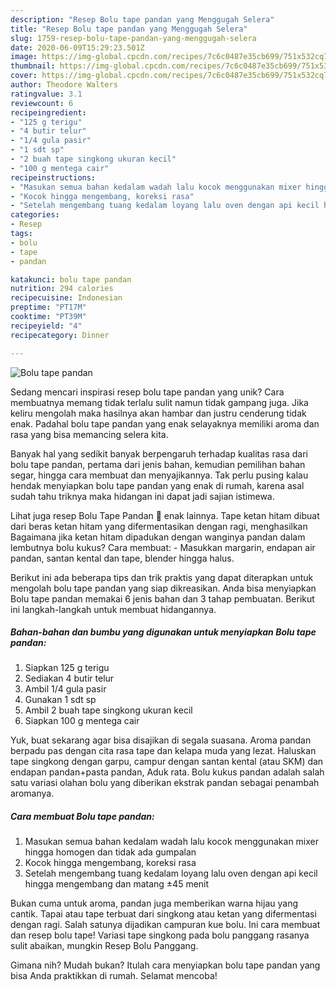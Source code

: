 ```yaml
---
description: "Resep Bolu tape pandan yang Menggugah Selera"
title: "Resep Bolu tape pandan yang Menggugah Selera"
slug: 1759-resep-bolu-tape-pandan-yang-menggugah-selera
date: 2020-06-09T15:29:23.501Z
image: https://img-global.cpcdn.com/recipes/7c6c0487e35cb699/751x532cq70/bolu-tape-pandan-foto-resep-utama.jpg
thumbnail: https://img-global.cpcdn.com/recipes/7c6c0487e35cb699/751x532cq70/bolu-tape-pandan-foto-resep-utama.jpg
cover: https://img-global.cpcdn.com/recipes/7c6c0487e35cb699/751x532cq70/bolu-tape-pandan-foto-resep-utama.jpg
author: Theodore Walters
ratingvalue: 3.1
reviewcount: 6
recipeingredient:
- "125 g terigu"
- "4 butir telur"
- "1/4 gula pasir"
- "1 sdt sp"
- "2 buah tape singkong ukuran kecil"
- "100 g mentega cair"
recipeinstructions:
- "Masukan semua bahan kedalam wadah lalu kocok menggunakan mixer hingga homogen dan tidak ada gumpalan"
- "Kocok hingga mengembang, koreksi rasa"
- "Setelah mengembang tuang kedalam loyang lalu oven dengan api kecil hingga mengembang dan matang ±45 menit"
categories:
- Resep
tags:
- bolu
- tape
- pandan

katakunci: bolu tape pandan 
nutrition: 294 calories
recipecuisine: Indonesian
preptime: "PT17M"
cooktime: "PT39M"
recipeyield: "4"
recipecategory: Dinner

---
```



![Bolu tape pandan](https://img-global.cpcdn.com/recipes/7c6c0487e35cb699/751x532cq70/bolu-tape-pandan-foto-resep-utama.jpg)

Sedang mencari inspirasi resep bolu tape pandan yang unik? Cara membuatnya memang tidak terlalu sulit namun tidak gampang juga. Jika keliru mengolah maka hasilnya akan hambar dan justru cenderung tidak enak. Padahal bolu tape pandan yang enak selayaknya memiliki aroma dan rasa yang bisa memancing selera kita.

Banyak hal yang sedikit banyak berpengaruh terhadap kualitas rasa dari bolu tape pandan, pertama dari jenis bahan, kemudian pemilihan bahan segar, hingga cara membuat dan menyajikannya. Tak perlu pusing kalau hendak menyiapkan bolu tape pandan yang enak di rumah, karena asal sudah tahu triknya maka hidangan ini dapat jadi sajian istimewa.

Lihat juga resep Bolu Tape Pandan 💚 enak lainnya. Tape ketan hitam dibuat dari beras ketan hitam yang difermentasikan dengan ragi, menghasilkan Bagaimana jika ketan hitam dipadukan dengan wanginya pandan dalam lembutnya bolu kukus? Cara membuat: - Masukkan margarin, endapan air pandan, santan kental dan tape, blender hingga halus.


Berikut ini ada beberapa tips dan trik praktis yang dapat diterapkan untuk mengolah bolu tape pandan yang siap dikreasikan. Anda bisa menyiapkan Bolu tape pandan memakai 6 jenis bahan dan 3 tahap pembuatan. Berikut ini langkah-langkah untuk membuat hidangannya.

<!--inarticleads1-->

##### Bahan-bahan dan bumbu yang digunakan untuk menyiapkan Bolu tape pandan:

1. Siapkan 125 g terigu
1. Sediakan 4 butir telur
1. Ambil 1/4 gula pasir
1. Gunakan 1 sdt sp
1. Ambil 2 buah tape singkong ukuran kecil
1. Siapkan 100 g mentega cair


Yuk, buat sekarang agar bisa disajikan di segala suasana. Aroma pandan berpadu pas dengan cita rasa tape dan kelapa muda yang lezat. Haluskan tape singkong dengan garpu, campur dengan santan kental (atau SKM) dan endapan pandan+pasta pandan, Aduk rata. Bolu kukus pandan adalah salah satu variasi olahan bolu yang diberikan ekstrak pandan sebagai penambah aromanya. 

<!--inarticleads2-->

##### Cara membuat Bolu tape pandan:

1. Masukan semua bahan kedalam wadah lalu kocok menggunakan mixer hingga homogen dan tidak ada gumpalan
1. Kocok hingga mengembang, koreksi rasa
1. Setelah mengembang tuang kedalam loyang lalu oven dengan api kecil hingga mengembang dan matang ±45 menit


Bukan cuma untuk aroma, pandan juga memberikan warna hijau yang cantik. Tapai atau tape terbuat dari singkong atau ketan yang difermentasi dengan ragi. Salah satunya dijadikan campuran kue bolu. Ini cara membuat dan resep bolu tape! Variasi tape singkong pada bolu panggang rasanya sulit abaikan, mungkin Resep Bolu Panggang. 

Gimana nih? Mudah bukan? Itulah cara menyiapkan bolu tape pandan yang bisa Anda praktikkan di rumah. Selamat mencoba!
